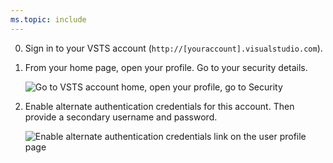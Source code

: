 ```yaml
---
ms.topic: include
---
```


0.  Sign in to your VSTS account (```http://[youraccount].visualstudio.com```).

0. From your home page, open your profile. Go to your security details.

   ![Go to VSTS account home, open your profile, go to Security](./_img/my-profile-team-services.png)

0. Enable alternate authentication credentials for this account. Then provide a secondary username and password.

   ![Enable alternate authentication credentials link on the user profile page](_img/enable-alternate-credentials.png)

